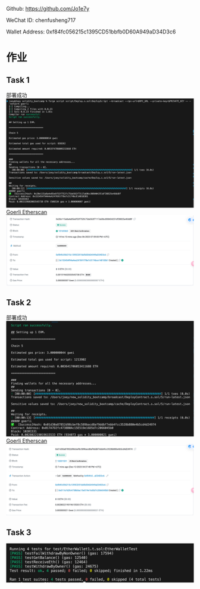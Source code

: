 Github: https://github.com/Jo1e7y

WeChat ID: chenfusheng717


Wallet Address: 0xf84fc056215c1395CD51bbfb0D60A949aD34D3c6
 # 作业
 ## Task 1
部署成功
![Alt text](Task1%E9%83%A8%E7%BD%B2.png)
[Goerli Etherscan](https://goerli.etherscan.io/tx/0x20e115a8a4e85e6f53f752fc75de563f7117a60bc808404251df38825e40dd8f)
![Alt text](Task1%E6%9F%A5%E8%AF%A2.png)
 ## Task 2
部署成功
![Alt text](Task2%E9%83%A8%E7%BD%B2.png)
[Goerli Etherscan](https://goerli.etherscan.io/tx/0x01d30a87852d98cbef8c589bacd8af9ddbf7ebb4fcc3528b880e4b5cd4d24974)
![Alt text](Task2%E6%9F%A5%E8%AF%A2.png)
## Task 3
![Alt text](Task3%E6%B5%8B%E8%AF%95.png)